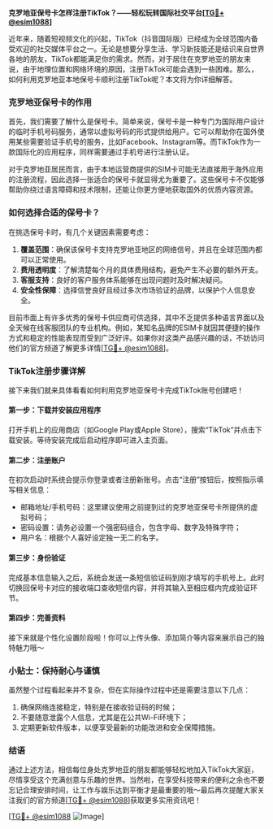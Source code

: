 **克罗地亚保号卡怎样注册TikTok？——轻松玩转国际社交平台[[TG💪+ @esim1088](https://t.me/s/esim1088)]**

近年来，随着短视频文化的兴起，TikTok（抖音国际版）已经成为全球范围内备受欢迎的社交媒体平台之一。无论是想要分享生活、学习新技能还是结识来自世界各地的朋友，TikTok都能满足你的需求。然而，对于居住在克罗地亚的朋友来说，由于地理位置和网络环境的原因，注册TikTok可能会遇到一些困难。那么，如何利用克罗地亚本地保号卡顺利注册TikTok呢？本文将为你详细解答。

### 克罗地亚保号卡的作用

首先，我们需要了解什么是保号卡。简单来说，保号卡是一种专门为国际用户设计的临时手机号码服务，通常以虚拟号码的形式提供给用户。它可以帮助你在国外使用某些需要验证手机号的服务，比如Facebook、Instagram等。而TikTok作为一款国际化的应用程序，同样需要通过手机号进行注册认证。

对于克罗地亚居民而言，由于本地运营商提供的SIM卡可能无法直接用于海外应用的注册流程，因此选择一张适合的保号卡就显得尤为重要了。这些保号卡不仅能够帮助你绕过语言障碍和技术限制，还能让你更方便地获取国外的优质内容资源。

### 如何选择合适的保号卡？

在挑选保号卡时，有几个关键因素需要考虑：

1. **覆盖范围**：确保该保号卡支持克罗地亚地区的网络信号，并且在全球范围内都可以正常使用。
2. **费用透明度**：了解清楚每个月的具体费用结构，避免产生不必要的额外开支。
3. **客服支持**：良好的客户服务体系能够在出现问题时及时解决疑问。
4. **安全性保障**：选择信誉良好且经过多次市场验证的品牌，以保护个人信息安全。

目前市面上有许多优秀的保号卡供应商可供选择，其中不乏提供多种语言界面以及全天候在线客服团队的专业机构。例如，某知名品牌的ESIM卡就因其便捷的操作方式和稳定的性能表现而受到广泛好评。如果你对这类产品感兴趣的话，不妨访问他们的官方频道了解更多详情[[TG💪+ @esim1088](https://t.me/s/esim1088)]。

### TikTok注册步骤详解

接下来我们就来具体看看如何利用克罗地亚保号卡完成TikTok账号创建吧！

#### 第一步：下载并安装应用程序
打开手机上的应用商店（如Google Play或Apple Store），搜索“TikTok”并点击下载安装。等待安装完成后启动程序即可进入主页面。

#### 第二步：注册账户
在初次启动时系统会提示你登录或者注册新账号。点击“注册”按钮后，按照指示填写相关信息：
- 邮箱地址/手机号码：这里建议使用之前提到过的克罗地亚保号卡所提供的虚拟号码；
- 密码设置：请务必设置一个强密码组合，包含字母、数字及特殊字符；
- 用户名：根据个人喜好设定独一无二的名字。

#### 第三步：身份验证
完成基本信息输入之后，系统会发送一条短信验证码到刚才填写的手机号上。此时切换回保号卡对应的接收端口查收短信内容，并将其输入至相应框内完成验证环节。

#### 第四步：完善资料
接下来就是个性化设置阶段啦！你可以上传头像、添加简介等内容来展示自己的独特魅力哦～

### 小贴士：保持耐心与谨慎

虽然整个过程看起来并不复杂，但在实际操作过程中还是需要注意以下几点：

1. 确保网络连接稳定，特别是在接收验证码的时候；
2. 不要随意泄露个人信息，尤其是在公共Wi-Fi环境下；
3. 定期更新软件版本，以便享受最新的功能改进和安全保障措施。

### 结语

通过上述方法，相信每位身处克罗地亚的朋友都能够轻松地加入TikTok大家庭，尽情享受这个充满创意与乐趣的世界。当然啦，在享受科技带来的便利之余也不要忘记合理安排时间，让工作与娱乐达到平衡才是最重要的哦～最后再次提醒大家关注我们的官方频道[[TG💪+ @esim1088](https://t.me/s/esim1088)]获取更多实用资讯吧！

[[TG💪+ @esim1088](https://t.me/s/esim1088) ![Image](https://i.postimg.cc/4NQfJmqS/Snipaste-2025-05-13-00-14-12.png)]